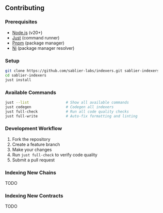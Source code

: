## Contributing

### Prerequisites

- [Node.js](https://nodejs.org) (v20+)
- [Just](https://github.com/casey/just) (command runner)
- [Pnpm](https://pnpm.io/) (package manager)
- [Ni](https://github.com/antfu-collective/ni) (package manager resolver)

### Setup

```bash
git clone https://github.com/sablier-labs/indexers.git sablier-indexers
cd sablier-indexers
just install
```

### Available Commands

```bash
just --list                 # Show all available commands
just codegen                # Codegen all indexers
just full-check             # Run all code quality checks
just full-write             # Auto-fix formatting and linting
```

### Development Workflow

1. Fork the repository
2. Create a feature branch
3. Make your changes
4. Run `just full-check` to verify code quality
5. Submit a pull request

### Indexing New Chains

TODO

### Indexing New Contracts

TODO
